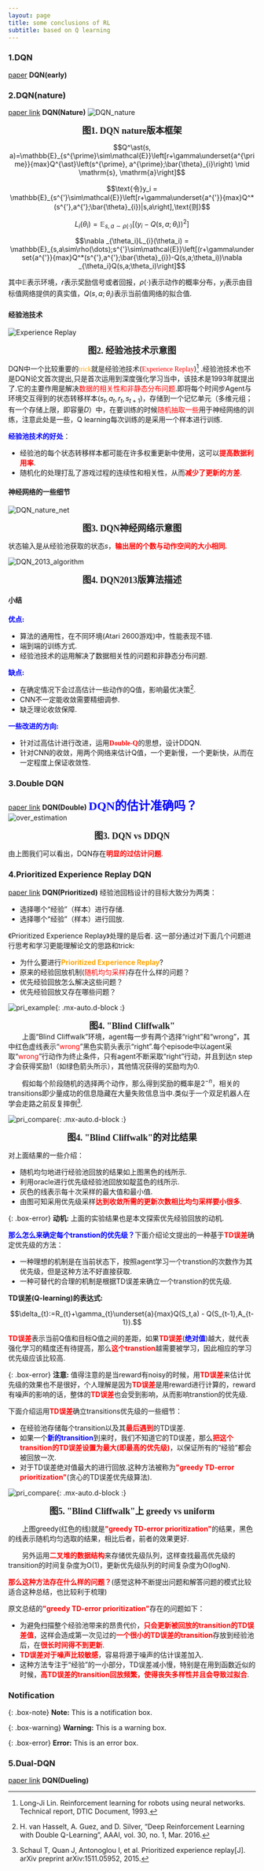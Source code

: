 ```yaml
---
layout: page
title: some conclusions of RL
subtitle: based on Q learning 
---
```


### 1.DQN
[paper](https://arxiv.org/abs/1312.5602) **DQN(early)**
### 2.DQN(nature)
[paper link](https://www.nature.com/articles/nature14236) **DQN(Nature)**
![DQN_nature](./pictures/DQN_nature.png)
<center>
    <b><font face="楷体" size=4> 图1. DQN nature版本框架 </font></b>
</center>

$$Q^\ast(s, a)=\mathbb{E}_{s^{\prime}\sim\mathcal{E}}\left[r+\gamma\underset{a^{\prime}}{max}Q^{\ast}\left(s^{\prime}, a^{\prime};\bar{\theta}_{i}\right) \mid \mathrm{s}, \mathrm{a}\right]$$

$$\text{令}y_i = \mathbb{E}_{s^{'}\sim\mathcal{E}}\left[r+\gamma\underset{a^{'}}{max}Q^*(s^{'},a^{'};\bar{\theta}_{i})|s,a\right],\text{则}$$
	
$$L_i(\theta_i) = \mathbb{E}_{s,a\sim\rho(\cdot)}\left[(y_i-Q(s,a;\theta_i))^{2}\right]$$
	
$$\nabla _{\theta_i}L_{i}(\theta_i) = \mathbb{E}_{s,a\sim\rho(\dots);s^{'}\sim\mathcal{E}}\left[(r+\gamma\underset{a^{'}}{max}Q^*(s^{'},a^{'};\bar{\theta}_{i})-Q(s,a;\theta_i))\nabla _{\theta_i}Q(s,a;\theta_i)\right]$$

其中$\mathbb{E}$表示环境，$r$表示奖励信号或者回报，$\rho(\cdot)$表示动作的概率分布，$y_i$表示由目标值网络提供的真实值，$Q(s,a;\theta_i)$表示当前值网络的拟合值.
#### 经验池技术
![Experience Replay](./pictures/experience_Replay.png)
<center>
    <b><font face="楷体" size=4> 图2. 经验池技术示意图</font></b>
</center>

DQN中一个比较重要的<font face="黑体" color=orange>trick</font>就是经验池技术(<font face="黑体" color=red>Experience Replay</font>)[^1] .经验池技术也不是DQN论文首次提出,只是首次运用到深度强化学习当中，该技术是1993年就提出了.它的主要作用是解决<font face="黑体" color=red>数据的相关性和非静态分布问题</font>.即将每个时间步Agent与环境交互得到的状态转移样本$(s_t,a_t,r_t,s_{t+1})$，存储到一个记忆单元（多维元组；有一个存储上限，即容量$D$）中，在要训练的时候<font face = "黑体" color = red>随机抽取一些</font>用于神经网络的训练，注意此处是一些，Q learning每次训练的是采用一个样本进行训练.

<b><font color=blue>经验池技术的好处</font></b>：
- 经验池的每个状态转移样本都可能在许多权重更新中使用，这可以<b><font face="黑体" color=red>提高数据利用率</font></b>.
- 随机化的处理打乱了游戏过程的连续性和相关性，从而<b><font face="黑体" color=red>减少了更新的方差</font></b>.
#### 神经网络的一些细节
![DQN_nature_net](./pictures/DQN_net.png)
<center>
    <b><font face="楷体" size=4> 图3. DQN神经网络示意图</font></b>
</center>

状态输入是从经验池获取的状态$s$，<b><font face="开题楷体" color=red>输出层的个数与动作空间的大小相同.</font></b>

![DQN_2013_algorithm](./pictures/DQN_Alg.png)
<center>
    <b><font face="楷体" size=4> 图4. DQN2013版算法描述</font></b>
</center>

#### 小结

<b><font face="楷体" color=blue>优点:</font></b>
- 算法的通用性，在不同环境(Atari 2600游戏)中，性能表现不错.
- 端到端的训练方式.
- 经验池技术的运用解决了数据相关性的问题和非静态分布问题.

<b><font face="楷体" color=blue>缺点:</font></b>
- 在确定情况下会过高估计一些动作的Q值，影响最优决策[^2].
- CNN不一定能收敛需要精细调参.
- 缺乏理论收敛保障.

<b><font face="楷体" color=blue>一些改进的方向:</font></b>
- 针对过高估计进行改进，运用<b><font face="new roman" color=red>Double-Q</font></b>的思想，设计DDQN.
- 针对CNN的收敛，用两个网络来估计Q值，一个更新慢，一个更新快，从而在一定程度上保证收敛性.



### 3.Double DQN
[paper link](https://arxiv.org/abs/1509.06461) **DQN(Double)**
<b><font face="楷体" color=blue size = 5>DQN的估计准确吗？</font></b>
![over_estimation](./pictures/over_estimation.png)

<center>
	<b><font face="楷体" size=4> 图3. DQN vs DDQN</font></b>
</center>

由上图我们可以看出，DQN存在<b><font color=red>明显的过估计问题</font></b>.

### 4.Prioritized Experience Replay DQN
[paper link](https://arxiv.org/abs/1511.05952) **DQN(Prioritized)**
经验池回档设计的目标大致分为两类：
- 选择哪个“经验”（样本）进行存储.
- 选择哪个“经验”（样本）进行回放.

《Prioritized Experience Replay》处理的是后者.
这一部分通过对下面几个问题进行思考和学习更能理解论文的思路和trick:
- 为什么要进行<b><font color=orange>Prioritized Experience Replay</font></b>?
- 原来的经验回放机制(<font color=red face="楷体">随机均匀采样</font>)存在什么样的问题？
- 优先经验回放怎么解决这些问题？
- 优先经验回放又存在哪些问题？


![pri_example](./pictures/pri_example.png){: .mx-auto.d-block :}

<center>
	<b><font face="楷体" size=4> 图4. "Blind Cliffwalk"</font></b>
</center>
&emsp;&emsp;上面“Blind Cliffwalk”环境，agent每一步有两个选择“right”和“wrong”，其中红色虚线表示“<font color=red>wrong</font>”黑色实箭头表示“right”.每个episode中以agent采取“<font color=red>wrong</font>”行动作为终止条件，只有agent不断采取“right”行动，并且到达n step才会获得奖励1（如绿色箭头所示），其他情况获得的奖励均为0.

&emsp;&emsp;假如每个阶段随机的选择两个动作，那么得到奖励的概率是$2^{-n}$，相关的transitions即少量成功的信息隐藏在大量失败信息当中.类似于一个双足机器人在学会走路之前反复摔倒[^3].

![pri_compare](./pictures/pri_compare.png){: .mx-auto.d-block :}

<center>
	<b><font face="楷体" size=4> 图4. "Blind Cliffwalk"的对比结果</font></b>
</center>

对上面结果的一些介绍：
- 随机均匀地进行经验池回放的结果如上图黑色的线所示.
- 利用oracle进行优先级经验池回放如靛蓝色的线所示.
- 灰色的线表示每十次采样的最大值和最小值.
- 由图可知采用优先级采样<b><font color=red>达到收敛所需的更新次数相比均匀采样要小很多</font></b>.

{: .box-error}
**动机:** 上面的实验结果也是本文探索优先经验回放的动机.

<b><font color=blue>那么怎么来确定每个transtion的优先级？</font></b>下面介绍论文提出的一种基于<b><font color=red>TD误差</font></b>确定优先级的方法：
- 一种理想的机制是在当前状态下，按照agent学习一个transtion的次数作为其优先级，但是这种方法不好直接获取.
- 一种可替代的合理的机制是根据TD误差来确立一个transtion的优先级.


**TD误差(Q-learning)的表达式:**

 $$\delta_{t}:=R_{t}+\gamma_{t}\underset{a}{max}Q(S_t,a) - Q(S_{t-1},A_{t-1}).$$

<b><font color=red>TD误差</font></b>表示当前Q值和目标Q值之间的差距，如果<b><font color=red>TD误差</font></b>(<b><font color=blue>绝对值</font></b>)越大，就代表强化学习的精度还有待提高，那么<b><font color=red>这个transtion</font></b>越需要被学习，因此相应的学习优先级应该比较高.

{: .box-error}
**注意:** 值得注意的是当reward有noisy的时候，用<b><font color=red>TD误差</font></b>来估计优先级的效果也不是很好，个人理解是因为<b><font color=red>TD误差</font></b>是用reward进行计算的，reward有噪声的影响的话，整体的<b><font color=red>TD误差</font></b>也会受到影响，从而影响transtion的优先级.

下面介绍运用<b><font color=red>TD误差</font></b>确立transitions优先级的一些细节：
- 在经验池存储每个transition以及其<b><font color=red>最后遇到</font></b>的TD误差.
- 如果一个<b><font color=blue>新的transition</font></b>到来时，我们不知道它的TD误差，那么<b><font color=red>把这个transition的TD误差设置为最大(即最高的优先级)</font></b>，以保证所有的“经验”都会被回放一次.
- 对于TD误差绝对值最大的进行回放.这种方法被称为<b><font color=red>"greedy TD-error prioritization"</font></b>(贪心的TD误差优先级算法).

![pri_compare](./pictures/pri_compare_TD.png){: .mx-auto.d-block :}

<center>
	<b><font face="楷体" size=4> 图5. "Blind Cliffwalk"上 greedy vs uniform</font></b>
</center>

&emsp;&emsp;上图greedy(红色的线)就是<b><font color=red>"greedy TD-error prioritization"</font></b>的结果，黑色的线表示随机均匀选取的结果，相比后者，前者的效果更好.

&emsp;&emsp;另外运用<b><font color=red>二叉堆的数据结构</font></b>来存储优先级队列，这样查找最高优先级的transition的时间复杂度为O(1)，更新优先级队列的时间复杂度为O(logN).

<b><font color=red>那么这种方法存在什么样的问题？</font></b>(感觉这种不断提出问题和解答问题的模式比较适合这种总结，也比较利于梳理)

原文总结的<b><font color=red>"greedy TD-error prioritization"</font></b>存在的问题如下：
- 为避免扫描整个经验池带来的昂贵代价，<b><font color=red>只会更新被回放的transition的TD误差值</font></b>，这样会造成第一次见过的<b><font color=red>一个很小的TD误差的transition</font></b>存放到经验池后，在<b><font color=red>很长时间得不到更新</font></b>.
- <b><font color=red>TD误差对于噪声比较敏感</font></b>，容易将源于噪声的估计误差加入.
- 这种方法专注于“经验”的一小部分，TD误差减小慢，特别是在用到函数近似的时候，<b><font color=red>高TD误差的transition回放频繁，使得丧失多样性并且会导致过拟合</font></b>.



### Notification

{: .box-note}
**Note:** This is a notification box.

{: .box-warning}
**Warning:** This is a warning box.

{: .box-error}
**Error:** This is an error box.

### 5.Dual-DQN
[paper link](https://arxiv.org/abs/1511.06581) **DQN(Dueling)**

[^1]: Long-Ji Lin. Reinforcement learning for robots using neural networks. Technical report, DTIC Document, 1993.
[^2]: H. van Hasselt, A. Guez, and D. Silver, “Deep Reinforcement Learning with Double Q-Learning”, AAAI, vol. 30, no. 1, Mar. 2016.
[^3]: Schaul T, Quan J, Antonoglou I, et al. Prioritized experience replay[J]. arXiv preprint arXiv:1511.05952, 2015.
